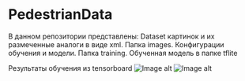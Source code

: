 # PedestrianData

В данном репозитории представлены: Dataset картинок и их размеченные аналоги в виде xml. Папка images.
Конфигурации обучения и модели. Папка training.
Обученная модель в папке tflite

Результаты обучения из tensorboard
![Image alt](https://github.com/AlexFox63/PedestrianData/raw/master/PedestrianData/Снимокэкранаот2020-04-3020-19-17.png)
![Image alt](https://github.com/AlexFox63/PedestrianData/raw/master/PedestrianData/Снимокэкранаот2020-04-3020-19-27.png)
